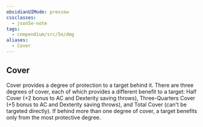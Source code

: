```yaml
---
obsidianUIMode: preview
cssclasses:
  - json5e-note
tags:
  - compendium/src/5e/dmg
aliases:
  - Cover
---
```

## Cover

Cover provides a degree of protection to a target behind it. There are three degrees of cover, each of which provides a different benefit to a target: Half Cover (+2 bonus to AC and Dexterity saving throws), Three-Quarters Cover (+5 bonus to AC and Dexterity saving throws), and Total Cover (can't be targeted directly). If behind more than one degree of cover, a target benefits only from the most protective degree.